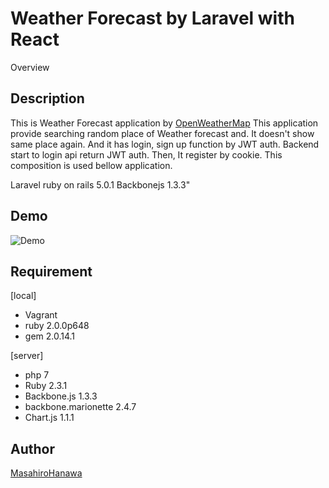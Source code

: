 Weather Forecast by Laravel with React
====

Overview

## Description
This is Weather Forecast application by [OpenWeatherMap](https://openweathermap.org/)
This application provide searching random place of Weather forecast and.
It doesn't show same place again.
And it has login, sign up function by JWT auth.
Backend start to login api return JWT auth.
Then, It register by cookie.
This composition is used bellow application.

Laravel ruby on rails 5.0.1
Backbonejs 1.3.3"

## Demo

![Demo](https://lh3.googleusercontent.com/EzGeE2Pzhxv2mPlNgerLe1TZDH0F6GAcewjoYR4gLseuuC7LmIxjo1YjwnqOe8p62DbkT1XX8Ofhkm9bEguDaDv9kUiztqZAp2F6YT0aAw-uIPIN3su5e-r9izHoZvMd4CKqRGiy9pKNRBzGtpBWzmXpXtN33zFG9oFhIA0azWFSyB6e-IePbU38nzMyvmSBNXJ50R4qVtSD-PpouW1V4_mTLe8PmNQrjDmYFnC4WanV0Kj5ziYeXCImiHiywB9lSMPyTWNsOokV-7C8TSbQ-4IBRwlnKbrNcXD8p7TV6Lu4E1IIKVL2YKO-j2Poe39elt9aQrXC1ThLwZb2iKsHgzyPNOvKhIZSW9EE0OeZlIaviFuCUjwJPtQerERmRt2dAj0FQ7hdJtwJzvmJIthJ15z2HmnjNu-2BYqCmXmrg7eYh1w_-yd-aYuypjRiGtS2GjSrjhurgnwtJhrqvv06X_s1reyujuZkiMlAL_p3ReTZ9OLROaWoUDQT9F92YL3upZkHT1RBI1olJVEA-w0ri-arRQnHZXK2h5rzfFQwnHWrX_ZLitmzcLD9ploRSixauwvJQMTDRx3DezRDPdRNbJuPMOxX2yuhdVJoLUtqu3xugwgLMjw_gKtnjjmqgQeSEeB-AQ_jGsJnnsdIZMsxipa0tFCKpc3NNvpLtrwvlA=w397-h255-no)

## Requirement

[local]
- Vagrant
- ruby 2.0.0p648
- gem 2.0.14.1

[server]
- php 7
- Ruby 2.3.1
- Backbone.js 1.3.3
- backbone.marionette 2.4.7
- Chart.js 1.1.1



## Author

[MasahiroHanawa](https://github.com/MasahiroHanawa)
